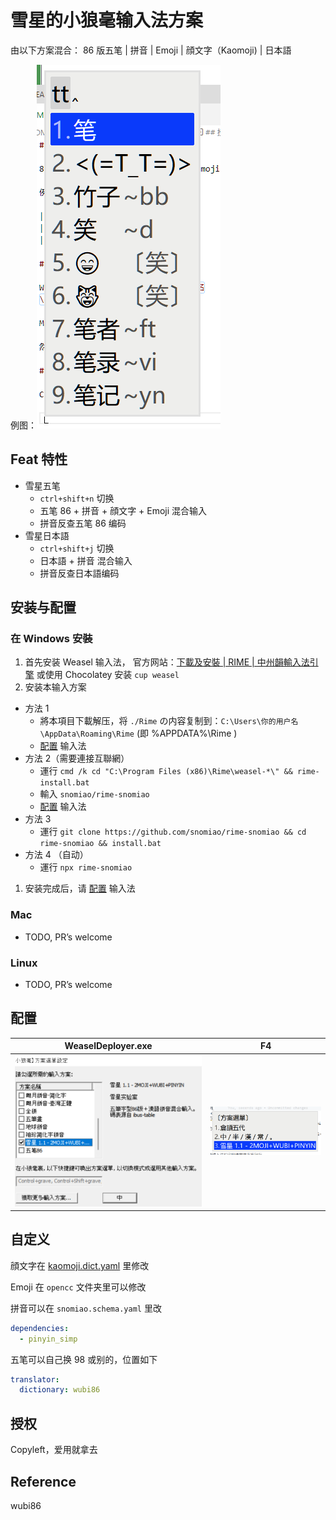 # 雪星的小狼毫输入法方案

由以下方案混合： 86 版五笔 | 拼音 | Emoji | 顔文字（Kaomoji) | 日本語

例图：![例图](media/例图.png)

## Feat 特性

- 雪星五笔
  - `ctrl+shift+n` 切换
  - 五笔 86 + 拼音 + 顔文字 + Emoji 混合输入
  - 拼音反查五笔 86 编码
- 雪星日本語
  - `ctrl+shift+j` 切换
  - 日本語 + 拼音 混合输入
  - 拼音反查日本語编码

## 安装与配置

### 在 Windows 安裝

1. 首先安装 Weasel 输入法，
   官方网站：[下載及安裝 | RIME | 中州韻輸入法引擎](https://rime.im/download/)
   或使用 Chocolatey 安装 `cup weasel`
2. 安装本输入方案

- 方法 1
  - 將本項目下載解压，将 `./Rime` の内容复制到：`C:\Users\你的用户名\AppData\Roaming\Rime` (即 %APPDATA%\Rime )
  - [配置](#配置) 输入法
- 方法 2（需要連接互聯網）
  - 運行 `cmd /k cd "C:\Program Files (x86)\Rime\weasel-*\" && rime-install.bat`
  - 輸入 `snomiao/rime-snomiao`
  - [配置](#配置) 输入法
- 方法 3
  - 運行 `git clone https://github.com/snomiao/rime-snomiao && cd rime-snomiao && install.bat`
- 方法 4 （自动）
  - 運行 `npx rime-snomiao`

1. 安装完成后，请 [配置](#配置) 输入法

### Mac

- TODO, PR’s welcome

### Linux

- TODO, PR’s welcome

## 配置

| WeaselDeployer.exe          | F4                          |
| --------------------------- | --------------------------- |
| ![config](media/config.png) | ![select](media/select.png) |

## 自定义

顔文字在 [kaomoji.dict.yaml](./kaomoji.dict.yaml) 里修改

Emoji 在 `opencc` 文件夹里可以修改

拼音可以在 `snomiao.schema.yaml` 里改

```yaml
dependencies:
  - pinyin_simp
```

五笔可以自己换 98 或别的，位置如下

```yaml
translator:
  dictionary: wubi86
```

## 授权

Copyleft，爱用就拿去

## Reference

wubi86
